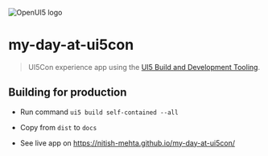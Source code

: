 ![OpenUI5 logo](http://openui5.org/images/OpenUI5_new_big_side.png)

# my-day-at-ui5con
> UI5Con experience app using the [UI5 Build and Development Tooling](https://github.com/SAP/ui5-tooling).

## Building for production 

* Run command `ui5 build self-contained --all`

* Copy from `dist` to `docs`

* See live app on https://nitish-mehta.github.io/my-day-at-ui5con/